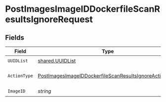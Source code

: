 # PostImagesImageIDDockerfileScanResultsIgnoreRequest


## Fields

| Field                                                                                                                                       | Type                                                                                                                                        | Required                                                                                                                                    | Description                                                                                                                                 |
| ------------------------------------------------------------------------------------------------------------------------------------------- | ------------------------------------------------------------------------------------------------------------------------------------------- | ------------------------------------------------------------------------------------------------------------------------------------------- | ------------------------------------------------------------------------------------------------------------------------------------------- |
| `UUIDList`                                                                                                                                  | [shared.UUIDList](../../models/shared/uuidlist.md)                                                                                          | :heavy_check_mark:                                                                                                                          | N/A                                                                                                                                         |
| `ActionType`                                                                                                                                | [PostImagesImageIDDockerfileScanResultsIgnoreActionType](../../models/operations/postimagesimageiddockerfilescanresultsignoreactiontype.md) | :heavy_check_mark:                                                                                                                          | The ignore action type (ADD/REMOVE)                                                                                                         |
| `ImageID`                                                                                                                                   | *string*                                                                                                                                    | :heavy_check_mark:                                                                                                                          | N/A                                                                                                                                         |